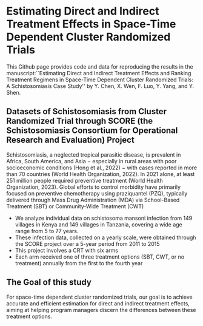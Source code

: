 
# Estimating Direct and Indirect Treatment Effects in Space-Time Dependent Cluster Randomized Trials

This Github page provides code and data for reproducing the results in the manuscript:``Estimating Direct and Indirect Treatment Effects and Ranking Treatment Regimens in Space-Time Dependent Cluster Randomized Trials: A Schistosomiasis Case Study'' by Y. Chen, X. Wen, F. Luo, Y. Yang, and Y. Shen. 

## Datasets of Schistosomiasis from Cluster Randomized Trial through SCORE (the Schistosomiasis Consortium for Operational Research and Evaluation) Project
Schistosomiasis, a neglected tropical parasitic disease, is prevalent in Africa, South America, and Asia − especially in rural areas with poor socioeconomic conditions (Hong et al., 2022) − with cases reported in more than 70 countries (World Health Organization, 2022).  In 2021 alone, at least 251 million people required preventive treatment (World Health Organization, 2023). Global efforts to control morbidity have primarily focused on preventive chemotherapy using praziquantel (PZQ), typically delivered through Mass Drug Administration (MDA) via School-Based Treatment (SBT) or Community-Wide Treatment (CWT)

- We analyze individual data on schistosoma mansoni infection from 149 villages in Kenya and 149 villages in Tanzania, covering a wide age range from 5 to 77 years.
- These infection data, collected on a yearly scale, were obtained through the SCORE project over a 5-year period from 2011 to 2015
- This project involves a CRT with six arms
- Each arm received one of three treatment options (SBT, CWT, or no treatment) annually from the first to the fourth year

## The Goal of this study
For space-time dependent cluster randomized trials, our goal is to achieve accurate and efficient estimation for direct and indirect treatment effects, aiming at helping program managers discern the differences between these treatment options.
